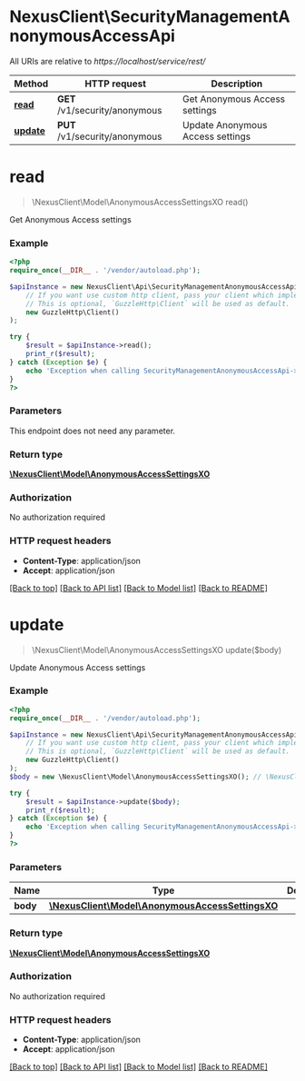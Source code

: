 # NexusClient\SecurityManagementAnonymousAccessApi

All URIs are relative to *https://localhost/service/rest/*

Method | HTTP request | Description
------------- | ------------- | -------------
[**read**](SecurityManagementAnonymousAccessApi.md#read) | **GET** /v1/security/anonymous | Get Anonymous Access settings
[**update**](SecurityManagementAnonymousAccessApi.md#update) | **PUT** /v1/security/anonymous | Update Anonymous Access settings


# **read**
> \NexusClient\Model\AnonymousAccessSettingsXO read()

Get Anonymous Access settings



### Example
```php
<?php
require_once(__DIR__ . '/vendor/autoload.php');

$apiInstance = new NexusClient\Api\SecurityManagementAnonymousAccessApi(
    // If you want use custom http client, pass your client which implements `GuzzleHttp\ClientInterface`.
    // This is optional, `GuzzleHttp\Client` will be used as default.
    new GuzzleHttp\Client()
);

try {
    $result = $apiInstance->read();
    print_r($result);
} catch (Exception $e) {
    echo 'Exception when calling SecurityManagementAnonymousAccessApi->read: ', $e->getMessage(), PHP_EOL;
}
?>
```

### Parameters
This endpoint does not need any parameter.

### Return type

[**\NexusClient\Model\AnonymousAccessSettingsXO**](../Model/AnonymousAccessSettingsXO.md)

### Authorization

No authorization required

### HTTP request headers

 - **Content-Type**: application/json
 - **Accept**: application/json

[[Back to top]](#) [[Back to API list]](../../README.md#documentation-for-api-endpoints) [[Back to Model list]](../../README.md#documentation-for-models) [[Back to README]](../../README.md)

# **update**
> \NexusClient\Model\AnonymousAccessSettingsXO update($body)

Update Anonymous Access settings



### Example
```php
<?php
require_once(__DIR__ . '/vendor/autoload.php');

$apiInstance = new NexusClient\Api\SecurityManagementAnonymousAccessApi(
    // If you want use custom http client, pass your client which implements `GuzzleHttp\ClientInterface`.
    // This is optional, `GuzzleHttp\Client` will be used as default.
    new GuzzleHttp\Client()
);
$body = new \NexusClient\Model\AnonymousAccessSettingsXO(); // \NexusClient\Model\AnonymousAccessSettingsXO | 

try {
    $result = $apiInstance->update($body);
    print_r($result);
} catch (Exception $e) {
    echo 'Exception when calling SecurityManagementAnonymousAccessApi->update: ', $e->getMessage(), PHP_EOL;
}
?>
```

### Parameters

Name | Type | Description  | Notes
------------- | ------------- | ------------- | -------------
 **body** | [**\NexusClient\Model\AnonymousAccessSettingsXO**](../Model/AnonymousAccessSettingsXO.md)|  | [optional]

### Return type

[**\NexusClient\Model\AnonymousAccessSettingsXO**](../Model/AnonymousAccessSettingsXO.md)

### Authorization

No authorization required

### HTTP request headers

 - **Content-Type**: application/json
 - **Accept**: application/json

[[Back to top]](#) [[Back to API list]](../../README.md#documentation-for-api-endpoints) [[Back to Model list]](../../README.md#documentation-for-models) [[Back to README]](../../README.md)

